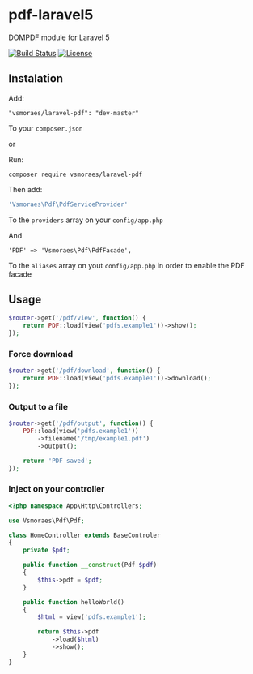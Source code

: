 # pdf-laravel5

DOMPDF module for Laravel 5

[![Build Status](https://api.travis-ci.org/vsmoraes/pdf-laravel5.svg)](https://travis-ci.org/vsmoraes/pdf-laravel5)
[![License](https://poser.pugx.org/vsmoraes/laravel-pdf/license.svg)](https://packagist.org/packages/vsmoraes/laravel-pdf)

## Instalation
Add:
```
"vsmoraes/laravel-pdf": "dev-master"
```
To your `composer.json`

or

Run:
```
composer require vsmoraes/laravel-pdf
```

Then add:
```php
'Vsmoraes\Pdf\PdfServiceProvider'
```
To the `providers` array on your `config/app.php`

And

```
'PDF' => 'Vsmoraes\Pdf\PdfFacade',
```
To the `aliases` array on yout `config/app.php` in order to enable the PDF facade

## Usage

```php
$router->get('/pdf/view', function() {
    return PDF::load(view('pdfs.example1'))->show();
});
```

### Force download
```php
$router->get('/pdf/download', function() {
    return PDF::load(view('pdfs.example1'))->download();
});
```

### Output to a file
```php
$router->get('/pdf/output', function() {
    PDF::load(view('pdfs.example1'))
        ->filename('/tmp/example1.pdf')
        ->output();

    return 'PDF saved';
});
```

### Inject on your controller

```php
<?php namespace App\Http\Controllers;

use Vsmoraes\Pdf\Pdf;

class HomeController extends BaseControler
{
    private $pdf;

    public function __construct(Pdf $pdf)
    {
        $this->pdf = $pdf;
    }

    public function helloWorld()
    {
        $html = view('pdfs.example1');

        return $this->pdf
            ->load($html)
            ->show();
    }
}
```
